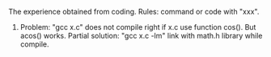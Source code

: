 The experience obtained from coding.
Rules: command or code with "xxx".
1. Problem: "gcc x.c" does not compile right if x.c use function cos(). But acos() works. 
Partial solution: "gcc x.c -lm" link with math.h library while compile. 
